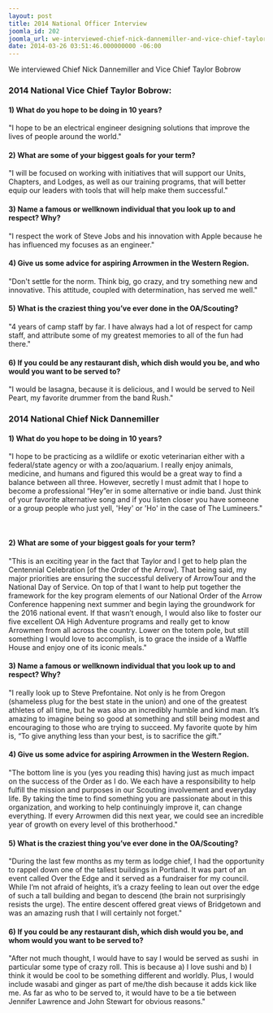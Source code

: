 ```yaml
---
layout: post
title: 2014 National Officer Interview
joomla_id: 202
joomla_url: we-interviewed-chief-nick-dannemiller-and-vice-chief-taylor-bobrow
date: 2014-03-26 03:51:46.000000000 -06:00
---
```


We interviewed Chief Nick Dannemiller and Vice Chief Taylor Bobrow

<!--more-->

<h3>2014 National Vice Chief Taylor Bobrow:</h3>
<h4>1) What do you hope to be doing in 10 years?</h4>
<p>"I hope to be an electrical engineer designing solutions that improve the lives of people around the world."</p>
<h4>2) What are some of your biggest goals for your term?</h4>
<p>"I will be focused on working with initiatives that will support our Units, Chapters, and Lodges, as well as our training programs, that will better equip our leaders with tools that will help make them successful."</p>
<h4>3) Name a famous or well­known individual that you look up to and respect? Why?</h4>
<p>"I respect the work of Steve Jobs and his innovation with Apple because he has influenced my focuses as an engineer."</p>
<h4>4) Give us some advice for aspiring Arrowmen in the Western Region.</h4>
<p>"Don't settle for the norm. Think big, go crazy, and try something new and innovative. This attitude, coupled with determination, has served me well."</p>
<h4>5) What is the craziest thing you’ve ever done in the OA/Scouting?</h4>
<p>"4 years of camp staff by far. I have always had a lot of respect for camp staff, and attribute some of my greatest memories to all of the fun had there."</p>
<h4>6) If you could be any restaurant dish, which dish would you be, and who would you want to be served to?</h4>
<p>"I would be lasagna, because it is delicious, and I would be served to Neil Peart, my favorite drummer from the band Rush."</p>
<h3>2014 National Chief Nick Dannemiller</h3>
<h4>1) What do you hope to be doing in 10 years?</h4>
<p>"I hope to be practicing as a wildlife or exotic veterinarian either with a federal/state agency or with a zoo/aquarium. I really enjoy animals, medicine, and humans and figured this would be a great way to find a balance between all three. However, secretly I must admit that I hope to become a professional “Hey”­er in some alternative or indie band. Just think of your favorite alternative song and if you listen closer you have someone or a group people who just yell, 'Hey' or 'Ho' in the case of The Lumineers."</p>
<p>&nbsp;</p>
<h4>2) What are some of your biggest goals for your term?</h4>
<p>"This is an exciting year in the fact that Taylor and I get to help plan the Centennial Celebration [of the Order of the Arrow]. That being said, my major priorities are ensuring the successful delivery of ArrowTour and the National Day of Service. On top of that I want to help put together the framework for the key program elements of our National Order of the Arrow Conference happening next summer and begin laying the groundwork for the 2016 national event. If that wasn’t enough, I would also like to foster our five excellent OA High Adventure programs and really get to know Arrowmen from all across the country. Lower on the totem pole, but still something I would love to accomplish, is to grace the inside of a Waffle House and enjoy one of its iconic meals."</p>
<h4>3) Name a famous or well­known individual that you look up to and respect? Why?</h4>
<p>"I really look up to Steve Prefontaine. Not only is he from Oregon (shameless plug for the best state in the union) and one of the greatest athletes of all time, but he was also an incredibly humble and kind man. It’s amazing to imagine being so good at something and still being modest and encouraging to those who are trying to succeed. My favorite quote by him is, “To give anything less than your best, is to sacrifice the gift.”</p>
<h4>4) Give us some advice for aspiring Arrowmen in the Western Region.</h4>
<p>"The bottom line is you (yes you reading this) having just as much impact on the success of the Order as I do. We each have a responsibility to help fulfill the mission and purposes in our Scouting involvement and everyday life. By taking the time to find something you are passionate about in this organization, and working to help continuingly improve it, can change everything. If every Arrowmen did this next year, we could see an incredible year of growth on every level of this brotherhood."</p>
<h4>5) What is the craziest thing you’ve ever done in the OA/Scouting?</h4>
<p>"During the last few months as my term as lodge chief, I had the opportunity to rappel down one of the tallest buildings in Portland. It was part of an event called Over the Edge and it served as a fundraiser for my council. While I’m not afraid of heights, it’s a crazy feeling to lean out over the edge of such a tall building and began to descend (the brain not surprisingly resists the urge). The entire descent offered great views of Bridgetown and was an amazing rush that I will certainly not forget."</p>
<h4>6) If you could be any restaurant dish, which dish would you be, and whom would you want to be served to?</h4>
<p>"After not much thought, I would have to say I would be served as sushi ­ in particular some type of crazy roll. This is because a) I love sushi and b) I think it would be cool to be something different and worldly. Plus, I would include wasabi and ginger as part of me/the dish because it adds kick like me. As far as who to be served to, it would have to be a tie between Jennifer Lawrence and John Stewart for obvious reasons."</p>
